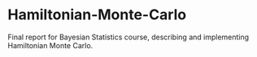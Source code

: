 # Hamiltonian-Monte-Carlo
Final report for Bayesian Statistics course, describing and implementing Hamiltonian Monte Carlo.

